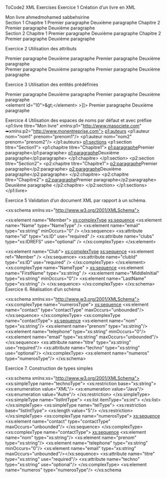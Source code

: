 ToCode2
XML Exercises
Exercice 1
Création d’un livre en XML
<?xml version="1.0" encoding="iso-8859-1"?>
<livre>
<titre>Mon livre</titre>
<auteurs>
<auteur><nom> ahmed</nom><prenom>mohamed</prenom></auteur>
<auteur><nom>sabbeh</nom><prenom>sirine</prenom></auteur>
</auteurs>
<sections>
<section>
<titre>Section 1</titre>
<chapitres>
<chapitre>
<titre>Chapitre 1</titre>
<paragraphes>
<paragraphe>Premier paragraphe</paragraphe>
<paragraphe>Deuxième paragraphe</paragraphe>
</paragraphes>
</chapitre>
<chapitre>
<titre>Chapitre 2</titre>
<paragraphes>
<paragraphe>Premier paragraphe</paragraphe>
<paragraphe>Deuxième paragraphe</paragraphe>
</paragraphes>
</chapitre>
</chapitres>
</section>
<section>
<titre>Section 2</titre>
<chapitres>
<chapitre>
<titre>Chapitre 1</titre>
<paragraphes>
<paragraphe>Premier paragraphe</paragraphe>
<paragraphe>Deuxième paragraphe</paragraphe>
</paragraphes>
</chapitre>
<chapitre>
<titre>Chapitre 2</titre>
<paragraphes>
<paragraphe>Premier paragraphe</paragraphe>
<paragraphe>Deuxième paragraphe</paragraphe>
</paragraphes>
</chapitre>
</chapitres>
</section>
</sections>
</livre>


Exercice 2
Utilisation des attributs
<?xml version="1.0" encoding="iso-8859-1"?>
<livre titre="Mon livre">
<auteurs>
<auteur nom=" ahmed " prenom="mohamed"/>
<auteur nom="sabbeh" prenom="sirine"/>
</auteurs>
<sections>
<section titre="Section 1">
<chapitre titre="Chapitre 1">
<paragraphe>Premier paragraphe</paragraphe>
<paragraphe>Deuxième paragraphe</paragraphe>
</chapitre>
<chapitre titre="Chapitre 2">
<paragraphe>Premier paragraphe</paragraphe>
<paragraphe>Deuxième paragraphe</paragraphe>
</chapitre>
</section>
<section titre="Section 2">
<chapitre titre="Chapitre1">
<paragraphe>Premier paragraphe</paragraphe>
<paragraphe>Deuxième paragraphe</paragraphe>
</chapitre>
<chapitre titre="Chapitre 2">
<paragraphe>Premier paragraphe</paragraphe>
<paragraphe>Deuxième paragraphe</paragraphe>
</chapitre>
</section>
</sections>
</livre>


Exercice 3
Utilisation des entités prédéfinies
<?xml version="1.0" encoding="iso-8859-1"?>
<livre titre="Mon livre">
<auteurs>
<auteur nom="ahmed" prenom="mohamed"/>
<auteur nom="sabbeh" prenom="sirine"/>
</auteurs>
<sections>
<section titre="Section 1">
<chapitre titre="Chapitre 1">
<paragraphe>Premier paragraphe</paragraphe>
<paragraphe>Deuxième paragraphe</paragraphe>
</chapitre>
<chapitre titre="Chapitre 2">
<paragraphe>Premier paragraphe</paragraphe>
<paragraphe>Deuxième paragraphe</paragraphe>
</chapitre>
</section>
<section titre="Section 2">
<chapitre titre="Chapitre1">
<paragraphe>&lt;element id="10"&gt;&amp;gt;&lt;/element&gt;</paragraphe>
<paragraphe><![CDATA[<element id="10">&gt;</element>]]></paragraphe>
</chapitre>
<chapitre titre="Chapitre 2">
<paragraphe>Premier paragraphe</paragraphe>
<paragraphe>Deuxième paragraphe</paragraphe>
</chapitre>
</section>
</sections>
</livre>

Exercice 4
Utilisation des espaces de noms par défaut et avec préfixe
<p1:livre titre="Mon livre" xmlns:p1="http://www.masociete.com"
➥xmlns:p2="http://www.monentreprise.com">
<p1:auteurs>
<p1:auteur nom="nom1" prenom="prenom1"/>
<p1:auteur nom="nom2" prenom="prenom2"/>
</p1:auteurs>
<p1:sections>
<p1:section titre="Section1">
<p1:chapitre titre="Chapitre1">
<p1:paragraphe>Premier paragraphe</p1:paragraphe>
<p1:paragraphe>Deuxième paragraphe</p1:paragraphe>
</p1:chapitre>
</p1:section>
<p2:section titre="Section2">
<p2:chapitre titre="Chapitre1">
<p2:paragraphe>Premier paragraphe</p2:paragraphe>
<p2:paragraphe>Deuxième paragraphe</p2:paragraphe>
</p2:chapitre>
<p2:chapitre titre="Chapitre2">
<p2:paragraphe>Premier paragraphe</p2:paragraphe>
<paragraphe>Deuxième paragraphe</paragraphe>
</p2:chapitre>
</p2:section>
</p1:sections>
</p1:livre>



Exercice 5
Validation d’un document XML par rapport à un schéma.
<?xml version="1.0" encoding="utf-8"?>
<xs:schema xmlns:xs="http://www.w3.org/2001/XMLSchema">
<!-- Define the elements that make up a Member's Name -->
<!-- Define a Member -->
<xs:element name="Member">
<xs:complexType>
<xs:sequence>
<xs:element name="Name" type="NameType" />
<xs:element name="email" type="xs:string" minOccurs="0" />
</xs:sequence>
<xs:attribute name="id" type="xs:ID" use="required" />
<xs:attribute name="clubs" type="xs:IDREFS" use="optional" />
</xs:complexType>
</xs:element>
<!-- Define the Club root element -->
<xs:element name="Club">
<xs:complexType>
<xs:sequence>
<xs:element ref="Member" />
</xs:sequence>
<xs:attribute name="clubId" type="xs:ID" use="required" />
</xs:complexType>
</xs:element>
<xs:complexType name="NameType" >
<xs:sequence>
<xs:element name="FirstName" type="xs:string" />
<xs:element name="MiddleInitial" type="xs:string"  minOccurs="0"/>
<xs:element name="LastName" type="xs:string" />
</xs:sequence>
</xs:complexType>
</xs:schema>
Exercice 6.
Réalisation d’un schéma

<?xml version="1.0" encoding="ISO-8859-1"?>
<xs:schema xmlns:xs="http://www.w3.org/2001/XMLSchema">
<xs:complexType name="numerosType">
<xs:sequence>
<xs:element name="contact" type="contactType" maxOccurs="unbounded"/>
</xs:sequence>
</xs:complexType>
<xs:complexType name="contactType">
<xs:sequence>
<xs:element name="nom" type="xs:string"/>
<xs:element name="prenom" type="xs:string"/>
<xs:element name="telephone" type="xs:string" minOccurs="0"/>
<xs:element name="email" type="xs:string" maxOccurs="unbounded"/></xs:sequence>
<xs:attribute name="titre" type="xs:string" use="required"/>
<xs:attribute name="techno" type="xs:string" use="optional"/>
</xs:complexType>
<xs:element name="numeros" type="numerosType"/>
</xs:schema>

Exercice 7.
Construction de types simples

<?xml version="1.0" encoding="ISO-8859-1"?>
<xs:schema xmlns:xs="http://www.w3.org/2001/XMLSchema">
<xs:simpleType name="technoType">
<xs:restriction base="xs:string">
<xs:enumeration value="XML"/>
<xs:enumeration value="Java"/>
<xs:enumeration value="Autre"/>
</xs:restriction>
</xs:simpleType>
<xs:simpleType name="listIntType">
<xs:list itemType="xs:int">
</xs:list>
</xs:simpleType>
<xs:simpleType name="telType">
<xs:restriction base="listIntType">
<xs:length value="5"/>
</xs:restriction>
</xs:simpleType>
<xs:complexType name="numerosType">
<xs:sequence>
<xs:element name="contact" type="contactType" maxOccurs="unbounded"/>
</xs:sequence>
</xs:complexType>
<xs:complexType name="contactType">
<xs:sequence>
<xs:element name="nom" type="xs:string"/>
<xs:element name="prenom" type="xs:string"/>
<xs:element name="telephone" type="xs:string" minOccurs="0"/>
<xs:element name="email" type="xs:string" maxOccurs="unbounded"/></xs:sequence>
<xs:attribute name="titre" type="xs:string" use="required"/>
<xs:attribute name="techno" type="xs:string" use="optional"/>
</xs:complexType>
<xs:element name="numeros" type="numerosType"/>
</xs:schema
